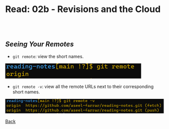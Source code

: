 # Read: 02b - Revisions and the Cloud
<br><br>

## ***Seeing Your Remotes***
* `git remote`: view the short names.
<img alt="Orderd list" src="files\git-remote.png">

* `git remote -v`: view all the remote URLs next to their corresponding short names.
<img alt="Orderd list" src="files\git-remote-v.png">

[Back](README.md)